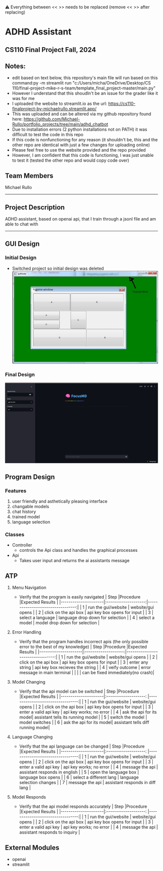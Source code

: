 
:warning: Everything between << >> needs to be replaced (remove << >> after replacing)

#  ADHD Assistant 
## CS110 Final Project   Fall, 2024

## Notes:
- edit based on text below, this repository's main file will run based on this command:py -m streamlit run "c:/Users/micha/OneDrive/Desktop/CS 110/final-project-mike-r-s-team/template_final_project-master/main.py"
- However I understand that this shoudln't be an issue for the grader like it was for me
 - I uploaded the website to streamlit.io as the url: https://cs110-finalproject-by-michaelrullo.streamlit.app/
 - This was uploaded and can be altered via my github repository found here: https://github.com/Michael-Rullo/portfolio_projects/tree/main/adhd_chatbot
 - Due to installation errors (2 python installations not on PATH) it was difficult to test the code in this repo
 - If this code is nonfunctioning for any reason (it shouldn't be, this and the other repo are identical with just a few changes for uploading online)
 - Please feel free to use the website provided and the repo provided
 - However, I am confident that this code is functioning, I was just unable to test it (tested the other repo and would copy code over)

## Team Members

 Michael Rullo 

***

## Project Description

 ADHD assistant, based on openai api, that I train through a jsonl file and am able to chat with

***    

## GUI Design

### Initial Design
- Switched project so initial design was deleted
![initial gui](assets/gui.jpg)

### Final Design

![final gui](assets/finalgui.png)

## Program Design

### Features

1.  user friendly and asthetically pleasing interface
2.  changable models
3.  chat history 
4.  trained model
5.  language selection

### Classes

- Controller
    - controls the Api class and handles the graphical processes
- Api
    - Takes user input and returns the ai assistants message

## ATP
1. Menu Navigation
    - Verify that the program is easily navigated
| Step                 |Procedure             |Expected Results                   |
|----------------------|:--------------------:|----------------------------------:|
|  1                   | run the gui/website  | website/gui opens                 |
|  2                   | click on the api box | api key box opens for input       |
|  3                   | select a language    | language drop down for selection  |
|  4                   | select a model       | model drop down for selection     |

2. Error Handling
    - Verify that the program handles incorrect apis (the only possible error to the best of my knowledge)
| Step                 |Procedure             |Expected Results                   |
|----------------------|:--------------------:|----------------------------------:|
|  1                   | run the gui/website  | website/gui opens                 |
|  2                   | click on the api box | api key box opens for input       |
|  3                   | enter any string     | api key box recieves the string   |
|  4                   | veify outcome        | error message in main terminal    |
|                      |                      | can be fixed immediately(no crash)|

3. Model Changing
    - Verify that the api model can be switched
| Step                 |Procedure                 |Expected Results                   |
|----------------------|:--------------------:    |----------------------------------:|
|  1                   | run the gui/website      | website/gui opens                 |
|  2                   | click on the api box     | api key box opens for input       |
|  3                   | enter a valid api key    | api key works; no error           |
|  4                   | ask the api for its model| assistant tells its running model |
|  5                   | switch the model         | model switches                    |
|  6                   | ask the api for its model| assistant tells diff running model|

4. Language Changing
    - Verify that the api language can be changed
| Step                 |Procedure                 |Expected Results                   |
|----------------------|:--------------------:    |----------------------------------:|
|  1                   | run the gui/website      | website/gui opens                 |
|  2                   | click on the api box     | api key box opens for input       |
|  3                   | enter a valid api key    | api key works; no error           |
|  4                   | message the api          | assistant responds in english     |
|  5                   | open the language box    | language box opens                |
|  6                   | select a different lang  | language selection changes        |
|  7                   | message the api          | assistant responds in diff lang   |

5. Model Responds
    - Verify that the api model responds accurately
| Step                 |Procedure                 |Expected Results                   |
|----------------------|:--------------------:    |----------------------------------:|
|  1                   | run the gui/website      | website/gui opens                 |
|  2                   | click on the api box     | api key box opens for input       |
|  3                   | enter a valid api key    | api key works; no error           |
|  4                   | message the api          | assistant responds to inquiry     |

## External Modules
- openai
- streamlit